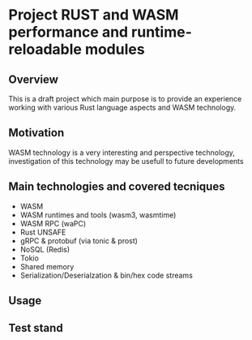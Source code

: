 # Project RUST and WASM performance and runtime-reloadable modules

## Overview

This is a draft project which main purpose is to provide an experience working with
various Rust language aspects and WASM technology.

## Motivation

WASM technology is a very interesting and perspective technology,
investigation of this technology may be usefull to future developments

## Main technologies and covered tecniques
* WASM
* WASM runtimes and tools (wasm3, wasmtime)
* WASM RPC (waPC)
* Rust UNSAFE
* gRPC & protobuf (via tonic & prost)
* NoSQL (Redis)
* Tokio
* Shared memory
* Serialization/Deserialzation & bin/hex code streams

## Usage

## Test stand
